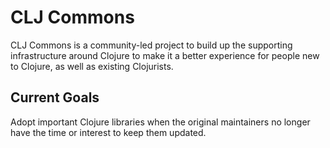 # CLJ Commons

CLJ Commons is a community-led project to build up the supporting infrastructure around Clojure to make it a
better experience for people new to Clojure, as well as existing Clojurists.

## Current Goals
Adopt important Clojure libraries when the original maintainers no longer have the time or interest to keep them updated.

